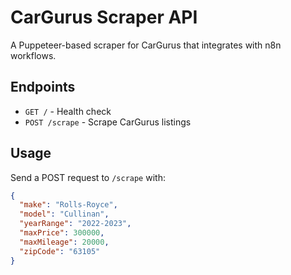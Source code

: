 # CarGurus Scraper API

A Puppeteer-based scraper for CarGurus that integrates with n8n workflows.

## Endpoints

- `GET /` - Health check
- `POST /scrape` - Scrape CarGurus listings

## Usage

Send a POST request to `/scrape` with:
```json
{
  "make": "Rolls-Royce",
  "model": "Cullinan",
  "yearRange": "2022-2023",
  "maxPrice": 300000,
  "maxMileage": 20000,
  "zipCode": "63105"
}
